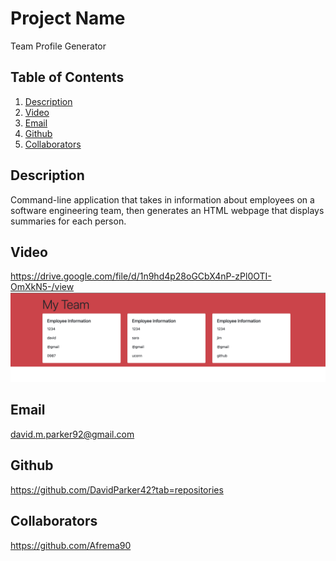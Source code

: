  # Project Name
  Team Profile Generator
  
  ## Table of Contents
  1. [Description](#description)
  2. [Video](#video)
  3. [Email](#email)
  4. [Github](#github)
  4. [Collaborators](#collaborators)
  
  ## Description
  Command-line application that takes in information about employees on a software engineering team, then generates an HTML webpage that displays summaries for each person.

  ## Video
  https://drive.google.com/file/d/1n9hd4p28oGCbX4nP-zPl0OTI-OmXkN5-/view
  ![](Assets/screenshot.png)

  ## Email
  david.m.parker92@gmail.com

  ## Github
  https://github.com/DavidParker42?tab=repositories

  ## Collaborators
  https://github.com/Afrema90